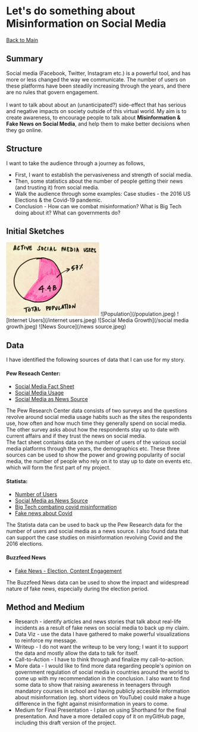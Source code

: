 # Let's do something about Misinformation on Social Media

[Back to Main](/README.md)

## Summary
Social media (Facebook, Twitter, Instagram etc.) is a powerful tool, and has more or less changed the way we communicate. The number of users on these platforms have been steadily increasing through the years, and there are no rules that govern engagement. <br/><br/>I want to talk about about an (unanticipated?) side-effect that has serious and negative impacts on society outside of this virtual world. My aim is to create awareness, to encourage people to talk about **Misinformation & Fake News on Social Media**, and help them to make better decisions when they go online.

## Structure
I want to take the audience through a journey as follows,
* First, I want to establish the pervasiveness and strength of social media.
* Then, some statistics about the number of people getting their news (and trusting it) from social media. 
* Walk the audience through some examples: Case studies - the 2016 US Elections & the Covid-19 pandemic.
* Conclusion - How can we combat misinformation? What is Big Tech doing about it? What can governments do?

## Initial Sketches
<img src="/population.jpeg" alt="Population" width="250"/>
![Population](/population.jpeg)
![Internet Users](/internet users.jpeg)
![Social Media Growth](/social media growth.jpeg)
![News Source](/news source.jpeg)

## Data
I have identified the following sources of data that I can use for my story. <br/>

#### Pew Reseach Center:
* [Social Media Fact Sheet](https://www.pewresearch.org/internet/fact-sheet/social-media/)
* [Social Media Usage](https://www.pewresearch.org/internet/wp-content/uploads/sites/9/2021/04/PI_2021.04.07_Social-Media-Use_TOPLINE.pdf)
* [Social Media as News Source](https://www.pewresearch.org/journalism/wp-content/uploads/sites/8/2021/01/PJ_2021.01.12_News-and-Social-Media_TOPLINE.pdf)

The Pew Research Center data consists of two surveys and the questions revolve around social media usage habits such as the sites the respondents use, how often and how much time they generally spend on social media. The other survey asks about how the respondents stay up to date with current affairs and if they trust the news on social media.<br/>The fact sheet contains data on the number of users of the various social media platforms through the years, the demographics etc. These three sources can be used to show the power and growing popularity of social media, the number of people who rely on it to stay up to date on events etc. which will form the first part of my project.

#### Statista:
* [Number of Users](https://www.statista.com/statistics/278414/number-of-worldwide-social-network-users/)
* [Social Media as News Source](https://www.statista.com/statistics/718019/social-media-news-source/)
* [Big Tech combating covid misinformation](https://www.statista.com/statistics/1258831/us-adults-share-social-media-companies-coronavirus-vaccine-misinformation/)
* [Fake news about Covid](https://www.statista.com/statistics/1105067/coronavirus-fake-news-by-politics-us/)

The Statista data can be used to back up the Pew Research data for the number of users and social media as a news source. I also found data that can support the case studies on misinformation revolving Covid and the 2016 elections. 

#### Buzzfeed News
* [Fake News - Election, Content Engagement](https://docs.google.com/spreadsheets/d/1ysnzawW6pDGBEqbXqeYuzWa7Rx2mQUip6CXUUUk4jIk/edit#gid=399992108)

The Buzzfeed News data can be used to show the impact and widespread nature of fake news, especially during the election period. 


## Method and Medium
* Research - identify articles and news stories that talk about real-life incidents as a result of fake news on social media to back up my claim.
* Data Viz - use the data I have gathered to make powerful visualizations to reinforce my message.
* Writeup - I do not want the writeup to be very long; I want it to support the data and mostly allow the data to talk for itself.
* Call-to-Action - I have to think through and finalize my call-to-action.
* More data - I would like to find more data regarding people's opinion on government regulation of social media in countries around the world to come up with my recommendation in the conclusion. I also want to find some data to show that raising awareness in teenagers through mandatory courses in school and having publicly accesible information about misinformation (eg. short videos on YouTube) could make a huge difference in the fight against misinformation in years to come.
* Medium for Final Presentation - I plan on using Shorthand for the final presentation. And have a more detailed copy of it on myGitHub page, including this draft version of the project. 

